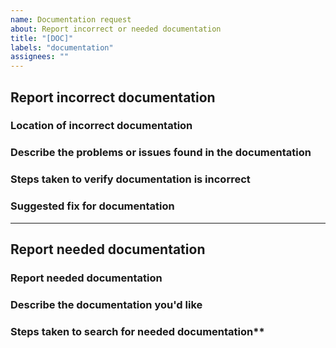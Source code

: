 ```yaml
---
name: Documentation request
about: Report incorrect or needed documentation
title: "[DOC]"
labels: "documentation"
assignees: ""
---
```


## Report incorrect documentation

### Location of incorrect documentation

<!-- Provide links and line numbers if applicable. -->

### Describe the problems or issues found in the documentation

<!-- A clear and concise description of what you found to be incorrect. -->

### Steps taken to verify documentation is incorrect

<!-- List any steps you have taken: -->

### Suggested fix for documentation

<!-- Detail proposed changes to fix the documentation if you have any. -->

---

## Report needed documentation

### Report needed documentation

<!-- A clear and concise description of what documentation you believe it is needed and why. -->

### Describe the documentation you'd like

<!-- A clear and concise description of what you want to happen. -->

### Steps taken to search for needed documentation\*\*

<!-- List any steps you have taken: -->
